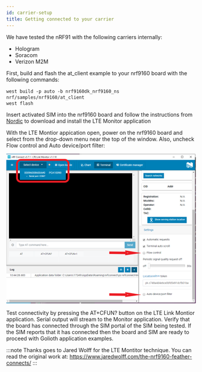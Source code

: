 ```yaml
---
id: carrier-setup
title: Getting connected to your carrier
---
```



We have tested the nRF91 with the following carriers internally:
* Hologram 
* Soracom
* Verizon M2M

First, build and flash the at_client example to your nrf9160 board with the following commands:

```
west build -p auto -b nrf9160dk_nrf9160_ns nrf/samples/nrf9160/at_client
west flash
```

Insert activated SIM into the nrf9160 board and follow the instructions from [Nordic](https://infocenter.nordicsemi.com/index.jsp?topic=%2Fug_link_monitor%2FUG%2Flink_monitor%2Flm_intro.html) to download and install the LTE Monitor application

With the LTE Montior appication open, power on the nrf9160 board and select from the drop-down menu near the top of the window.  Also, uncheck Flow control and Auto device/port filter:

![Console](./assets/LTE-Link-Monitor.png)

Test connectivity by pressing the AT+CFUN? button on the LTE Link Montior application.  Serial output will stream to the Monitor application.  Verify that the board has connected through the SIM portal of the SIM being tested.  If the SIM reports that it has connected then the board and SIM are ready to proceed with Golioth application examples.

:::note
Thanks goes to Jared Wolff for the LTE Montitor technique.  You can read the original work at:
https://www.jaredwolff.com/the-nrf9160-feather-connects/
:::

